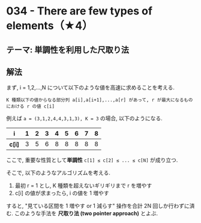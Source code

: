 # 034 - There are few types of elements（★4）

## テーマ: 単調性を利用した尺取り法

## 解法
まず, i = 1,2,...,N について以下のような値を高速に求めることを考える.

```
K 種類以下の値からなる部分列 a[i],a[i+1],...,a[r] があって, r が最大になるものにおける r の値 c[i]
```

例えば `a = (3,1,2,4,4,3,1,3), K = 3` の場合, 以下のようになる.

<table>
	<thead>
		<tr>
			<th>i</th>
			<th>1</th>
			<th>2</th>
			<th>3</th>
			<th>4</th>
			<th>5</th>
			<th>6</th>
			<th>7</th>
			<th>8</th>
		</tr>
	</thead>
	<tbody>
		<tr>
			<th>c[i]</th>
			<td>3</td>
			<td>5</td>
			<td>6</td>
			<td>8</td>
			<td>8</td>
			<td>8</td>
			<td>8</td>
			<td>8</td>
		</tr>
	</tbody>
</table>

ここで, 重要な性質として**単調性** `c[1] ≤ c[2] ≤ ... ≤ c[N]` が成り立つ.

そこで, 以下のようなアルゴリズムを考える.

1. 最初 r = 1 とし, K 種類を超えないギリギリまで r を増やす
1. c[i] の値が求まったら, i の値を 1 増やす

すると, "見ている区間を 1 増やす or 1 減らす" 操作を合計 2N 回しか行わずに済む. このような手法を **尺取り法 (two pointer approach)** とよぶ.
